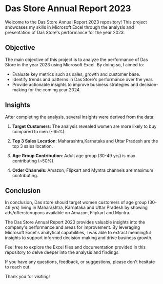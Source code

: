 # Das Store Annual Report 2023

Welcome to the Das Store Annual Report 2023 repository! This project showcases my skills in Microsoft Excel through the analysis and presentation of Das Store's performance for the year 2023.

## Objective

The main objective of this project is to analyze the performance of Das Store in the year 2023 using Microsoft Excel. By doing so, I aimed to:

- Evaluate key metrics such as sales, growth and customer base.
- Identify trends and patterns in Das Store's performance over the year.
- Provide actionable insights to improve business strategies and decision-making for the coming year 2024.

## Insights

After completing the analysis, several insights were derived from the data:

1. **Target Customers**: The analysis revealed women are more likely to buy compared to men (~65%).
2. **Top 3 Sales Location**: Maharashtra,Karnataka and Uttar Pradesh are the top 3 sales location.

3. **Age Group Contribution**: Adult age group (30-49 yrs) is max contributing (~50%).

4. **Order Channels**: Amazon, Flipkart and Myntra channels are maximum contributing.

## Conclusion

In conclusion, Das store should target women customers of age group (30-49 yrs) living in Maharashtra, Karnataka and Uttar Pradesh by showing ads/offers/coupons available on Amazon, Flipkart and Myntra.

The Das Store Annual Report 2023 provides valuable insights into the company's performance and areas for improvement. By leveraging Microsoft Excel's analytical capabilities, I was able to extract meaningful insights to support informed decision-making and drive business growth.

Feel free to explore the Excel files and documentation provided in this repository to delve deeper into the analysis and findings.

If you have any questions, feedback, or suggestions, please don't hesitate to reach out.

Thank you for visiting!


